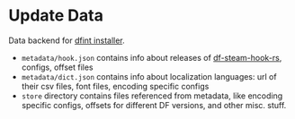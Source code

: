 # Update Data

Data backend for [dfint installer](https://github.com/dfint/installer).

- `metadata/hook.json` contains info about releases of [df-steam-hook-rs](https://github.com/dfint/df-steam-hook-rs), configs, offset files
- `metadata/dict.json` contains info about localization languages: url of their csv files, font files, encoding specific configs
- `store` directory contains files referenced from metadata, like encoding specific configs, offsets for different DF versions, and other misc. stuff.
